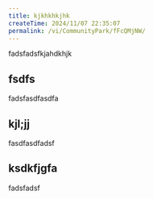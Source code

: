 ```yaml
---
title: kjkhkhkjhk
createTime: 2024/11/07 22:35:07
permalink: /vi/CommunityPark/fFcQMjNW/
---
```



fadsfadsfkjahdkhjk 

## fsdfs 
fadsfasdfasdfa


## kjl;jj

fasdfasdfadsf

##  ksdkfjgfa

fadsfadsf